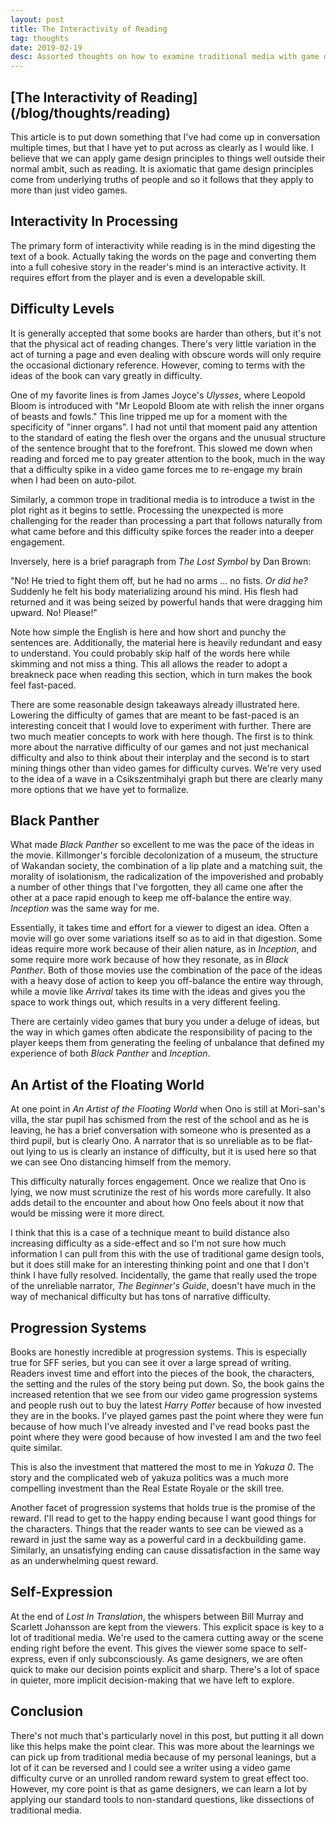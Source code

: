 ```yaml
---
layout: post
title: The Interactivity of Reading
tag: thoughts
date: 2019-02-19
desc: Assorted thoughts on how to examine traditional media with game design tools
---
```

<h2>[The Interactivity of Reading](/blog/thoughts/reading)</h2>

This article is to put down something that I've had come up in conversation multiple times, but that I have yet to put across as clearly as I would like. I believe that we can apply game design principles to things well outside their normal ambit, such as reading. It is axiomatic that game design principles come from underlying truths of people and so it follows that they apply to more than just video games.

## Interactivity In Processing

The primary form of interactivity while reading is in the mind digesting the text of a book. Actually taking the words on the page and converting them into a full cohesive story in the reader's mind is an interactive activity. It requires effort from the player and is even a developable skill.

## Difficulty Levels

It is generally accepted that some books are harder than others, but it's not that the physical act of reading changes. There's very little variation in the act of turning a page and even dealing with obscure words will only require the occasional dictionary reference. However, coming to terms with the ideas of the book can vary greatly in difficulty.


One of my favorite lines is from James Joyce's *Ulysses*, where Leopold Bloom is introduced with "Mr Leopold Bloom ate with relish the inner organs of beasts and fowls." This line tripped me up for a moment with the specificity of "inner organs". I had not until that moment paid any attention to the standard of eating the flesh over the organs and the unusual structure of the sentence brought that to the forefront. This slowed me down when reading and forced me to pay greater attention to the book, much in the way that a difficulty spike in a video game forces me to re-engage my brain when I had been on auto-pilot.


Similarly, a common trope in traditional media is to introduce a twist in the plot right as it begins to settle. Processing the unexpected is more challenging for the reader than processing a part that follows naturally from what came before and this difficulty spike forces the reader into a deeper engagement.


Inversely, here is a brief paragraph from *The Lost Symbol* by Dan Brown:


"No! He tried to fight them off, but he had no arms ... no fists. *Or did he?* Suddenly he felt his body materializing around his mind. His flesh had returned and it was being seized by powerful hands that were dragging him upward. No! Please!"


Note how simple the English is here and how short and punchy the sentences are. Additionally, the material here is heavily redundant and easy to understand. You could probably skip half of the words here while skimming and not miss a thing. This all allows the reader to adopt a breakneck pace when reading this section, which in turn makes the book feel fast-paced.


There are some reasonable design takeaways already illustrated here. Lowering the difficulty of games that are meant to be fast-paced is an interesting conceit that I would love to experiment with further. There are two much meatier concepts to work with here though. The first is to think more about the narrative difficulty of our games and not just mechanical difficulty and also to think about their interplay and the second is to start mining things other than video games for difficulty curves. We're very used to the idea of a wave in a Csikszentmihalyi graph but there are clearly many more options that we have yet to formalize.

## Black Panther

What made *Black Panther* so excellent to me was the pace of the ideas in the movie. Killmonger's forcible decolonization of a museum, the structure of Wakandan society, the combination of a lip plate and a matching suit, the morality of isolationism, the radicalization of the impoverished and probably a number of other things that I've forgotten, they all came one after the other at a pace rapid enough to keep me off-balance the entire way. *Inception* was the same way for me.


Essentially, it takes time and effort for a viewer to digest an idea. Often a movie will go over some variations itself so as to aid in that digestion. Some ideas require more work because of their alien nature, as in *Inception*, and some require more work because of how they resonate, as in *Black Panther*. Both of those movies use the combination of the pace of the ideas with a heavy dose of action to keep you off-balance the entire way through, while a movie like *Arrival* takes its time with the ideas and gives you the space to work things out, which results in a very different feeling.


There are certainly video games that bury you under a deluge of ideas, but the way in which games often abdicate the responsibility of pacing to the player keeps them from generating the feeling of unbalance that defined my experience of both *Black Panther* and *Inception*.

## An Artist of the Floating World

At one point in *An Artist of the Floating World* when Ono is still at Mori-san's villa, the star pupil has schismed from the rest of the school and as he is leaving, he has a brief conversation with someone who is presented as a third pupil, but is clearly Ono. A narrator that is so unreliable as to be flat-out lying to us is clearly an instance of difficulty, but it is used here so that we can see Ono distancing himself from the memory.


This difficulty naturally forces engagement. Once we realize that Ono is lying, we now must scrutinize the rest of his words more carefully. It also adds detail to the encounter and about how Ono feels about it now that would be missing were it more direct.


I think that this is a case of a technique meant to build distance also increasing difficulty as a side-effect and so I'm not sure how much information I can pull from this with the use of traditional game design tools, but it does still make for an interesting thinking point and one that I don't think I have fully resolved. Incidentally, the game that really used the trope of the unreliable narrator, *The Beginner's Guide*, doesn't have much in the way of mechanical difficulty but has tons of narrative difficulty.

## Progression Systems

Books are honestly incredible at progression systems. This is especially true for SFF series, but you can see it over a large spread of writing. Readers invest time and effort into the pieces of the book, the characters, the setting and the rules of the story being put down. So, the book gains the increased retention that we see from our video game progression systems and people rush out to buy the latest *Harry Potter* because of how invested they are in the books. I've played games past the point where they were fun because of how much I've already invested and I've read books past the point where they were good because of how invested I am and the two feel quite similar.


This is also the investment that mattered the most to me in *Yakuza 0*. The story and the complicated web of yakuza politics was a much more compelling investment than the Real Estate Royale or the skill tree.


Another facet of progression systems that holds true is the promise of the reward. I'll read to get to the happy ending because I want good things for the characters. Things that the reader wants to see can be viewed as a reward in just the same way as a powerful card in a deckbuilding game. Similarly, an unsatisfying ending can cause dissatisfaction in the same way as an underwhelming quest reward.

## Self-Expression

At the end of *Lost In Translation*, the whispers between Bill Murray and Scarlett Johansson are kept from the viewers. This explicit space is key to a lot of traditional media. We're used to the camera cutting away or the scene ending right before the event. This gives the viewer some space to self-express, even if only subconsciously. As game designers, we are often quick to make our decision points explicit and sharp. There's a lot of space in quieter, more implicit decision-making that we have left to explore.

## Conclusion

There's not much that's particularly novel in this post, but putting it all down like this helps make the point clear. This was more about the learnings we can pick up from traditional media because of my personal leanings, but a lot of it can be reversed and I could see a writer using a video game difficulty curve or an unrolled random reward system to great effect too. However, my core point is that as game designers, we can learn a lot by applying our standard tools to non-standard questions, like dissections of traditional media.

